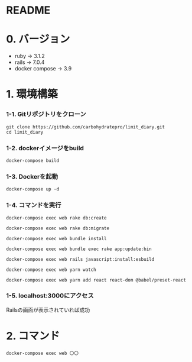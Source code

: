 # README

# 0. バージョン
- ruby -> 3.1.2
- rails -> 7.0.4
- docker compose -> 3.9

# 1. 環境構築
### 1-1. Gitリポジトリをクローン
```text
git clone https://github.com/carbohydratepro/limit_diary.git
cd limit_diary
```

### 1-2. dockerイメージをbuild
```text
docker-compose build
```

### 1-3. Dockerを起動
```text
docker-compose up -d
```

### 1-4. コマンドを実行
```text
docker-compose exec web rake db:create

docker-compose exec web rake db:migrate

docker-compose exec web bundle install

docker-compose exec web bundle exec rake app:update:bin
```

```text
docker-compose exec web rails javascript:install:esbuild

docker-compose exec web yarn watch

docker-compose exec web yarn add react react-dom @babel/preset-react

```

### 1-5. localhost:3000にアクセス
Railsの画面が表示されていれば成功


# 2. コマンド
```text
docker-compose exec web 〇〇
```

